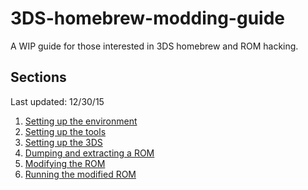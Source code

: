 # 3DS-homebrew-modding-guide
A WIP guide for those interested in 3DS homebrew and ROM hacking.

## Sections

Last updated: 12/30/15

1. [Setting up the environment](sec1.md)
2. [Setting up the tools](sec2.md)
3. [Setting up the 3DS](sec3.md)
4. [Dumping and extracting a ROM](sec4.md)
5. [Modifying the ROM](sec5.md)
6. [Running the modified ROM](sec6.md)
